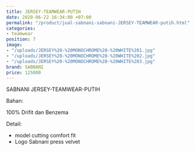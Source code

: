 ```yaml
---
title: JERSEY-TEAMWEAR-PUTIH
date: 2020-06-22 16:34:00 +07:00
permalink: "/product/jual-sabnani-sabnani-JERSEY-TEAMWEAR-putih.html"
categories:
- teamwear
position: 7
image:
- "/uploads/JERSEY%20-%20MONOCHROME%20-%20WHITE%201.jpg"
- "/uploads/JERSEY%20-%20MONOCHROME%20-%20WHITE%202.jpg"
- "/uploads/JERSEY%20-%20MONOCHROME%20-%20WHITE%203.jpg"
brand: SABNANI
price: 125000
---
```


SABNANI
JERSEY-TEAMWEAR-PUTIH

Bahan:

100% Drifit dan Benzema


Detail:

- model cutting comfort fit
- Logo Sabnani press velvet